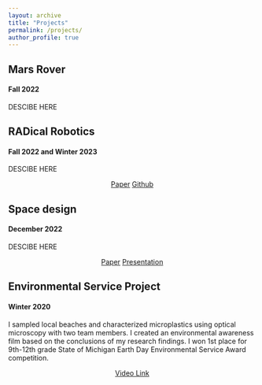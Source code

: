 ```yaml
---
layout: archive
title: "Projects"
permalink: /projects/
author_profile: true
---
```


## Mars Rover
#### Fall 2022 

DESCIBE HERE


## RADical Robotics
#### Fall 2022 and Winter 2023

DESCIBE HERE

<div markdown="0" align="center">
    <a href="../files/Radical_Robotics_Final_Report.pdf" class="btn btn--info">Paper</a>
    <a href="https://github.com/EmRobotics/RadRobo" class="btn btn--info">Github</a>
</div>

## Space design
#### December 2022

DESCIBE HERE

<div markdown="0" align="center">
    <a href="../files/KOIOS Final Report.pdf" class="btn btn--info">Paper</a>
    <a href="../files/FINAL KOIOS Presentation.pdf" class="btn btn--info">Presentation</a>
</div>

## Environmental Service Project
#### Winter 2020

I sampled local beaches and characterized microplastics using optical microscopy with two team members. I created an environmental awareness film based on the conclusions of my research findings. I won 1st place for 9th-12th grade State of Michigan Earth Day Environmental Service Award competition.

<div markdown="0" align="center">
    <a href="https://youtu.be/5LB4wFwrM1M" class="btn btn--info">Video Link</a>
</div>